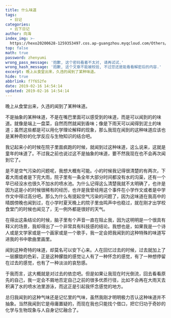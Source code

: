 ```yaml
---
title: 什么味道
tags:
  - 日记
categories:
  - 云下日记
author: 向海
index_img: >-
  https://hexo20200628-1259353497.cos.ap-guangzhou.myqcloud.com/Others/Fluid/about.png
top: false
math: true
password: zhenyumi
wrong_pass_message: '抱歉, 这个密码看着不太对, 请再试试.'
wrong_hash_message: '抱歉, 这个文章不能被校验, 不过您还是能看看解密后的内容.'
excerpt: 晚上从食堂出来，久违的闻到了某种味道。
hide: true
abbrlink: f7f652fe
date: 2019-02-16 14:54:14
updated: 2019-02-16 14:54:14
---
```


晚上从食堂出来，久违的闻到了某种味道。

不是抽象的某种味道，不是在嘴巴里面可以感受到的味道，而是可以闻到的的味道。就像是端上一盘菜，自然而然就闻到香味；像是下雨天可以闻得到泥土的味道；虽然这些都是可以用化学理论解释的现象，那么我现在闻到的这种味道应该也是某种奇妙的化学反应与生物知识的结合吧。

我记起来小的时候在院子里面疯跑的时候，就闻到过这种味道，这么说来，这就是童年的味道了。不过我之前也说过这不是抽象的味道，要不然我现在也不会再次闻到它了。

是不是空气污染的问题呢，我想大概有可能。小的时候我记得很清楚的有两次，下着大雨或者是下完大雨，院子里有一条全年大部分时间都没有水的沟渠，还有一个早已经没水也很久不加水的喷水池。为什么记得这么清楚我就不太明确了，也许是因为这是小的时候很稀有的经历，也许是我曾经用这个事件在小学作文或者是中学作文中得过高分吧。那么为什么有提起空气污染的问题了，因为这味道在我高中的晴朗傍晚也闻到过，在小学时夏天晚上的院子里虫鸣声中也稳过，就在刚才出学校食堂门的时候也闻见了，无一例外都是很好的天气。

在得出这条结论的时候，脑子里有个声音一直在阻止我，因为这明明是一个很具有释义的场景，我却得出了一个非常具有科技感的结论。我想也是，如果我是一个诗人或是文学家或是一个画家或是一个歌手，我一定会把我闻到的这种特殊的味道写进我的书中歌曲里画里。

闻到这种奇特的味道，却莫名可以安下心来。人在回忆过去的时候，过去就加上了一层朦胧的色彩，正是这种朦胧的感觉让人有了一种怀念的感觉，有了一种想停留在过去的感觉，也有了一种淡淡的哀愁感。

于我而言，这大概就是对过去的依恋吧。但是如果让我现在时光倒流，回去看看原先的自己，我一定会不屑地否定自己之前的很多优质行径，比如不会再在大雨天去积满了水的喷水池里游泳，而这正是引起我怀念感觉的地方。

总归我闻到的这种气味还是记忆里的气味，虽然我刚才明明极力否认这种味道并不抽象。当然我闻到它是毋庸置疑的，而现在我也只能找个借口，把它归功于奇妙的化学与生物现象与人自身记忆融合了。